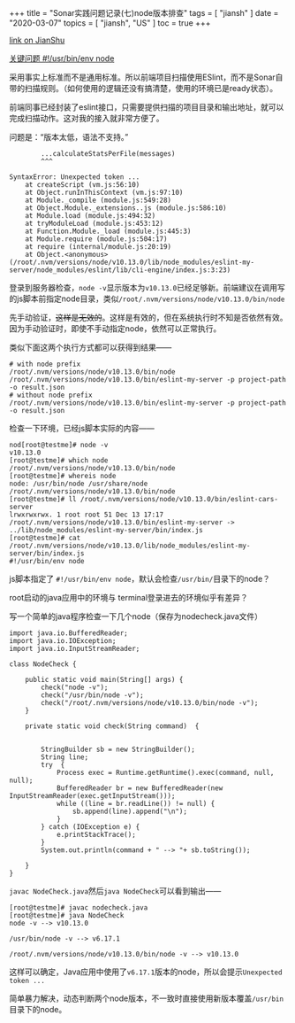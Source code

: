 +++
title = "Sonar实践问题记录(七)node版本排查"
tags = [
    "jiansh"
]
date = "2020-03-07"
topics = [
    "jiansh",
    "US"
]
toc = true
+++



[link on JianShu](https://www.jianshu.com/p/b63ca466b644)

[关键问题 #!/usr/bin/env node](https://stackoverflow.com/a/33510581/1087122)

采用事实上标准而不是通用标准。所以前端项目扫描使用ESlint，而不是Sonar自带的扫描规则。（如何使用的逻辑还没有搞清楚，使用的环境已是ready状态）。

前端同事已经封装了eslint接口，只需要提供扫描的项目目录和输出地址，就可以完成扫描动作。这对我的接入就非常方便了。

问题是：“版本太低，语法不支持。”
```
        ...calculateStatsPerFile(messages)
        ^^^

SyntaxError: Unexpected token ...
    at createScript (vm.js:56:10)
    at Object.runInThisContext (vm.js:97:10)
    at Module._compile (module.js:549:28)
    at Object.Module._extensions..js (module.js:586:10)
    at Module.load (module.js:494:32)
    at tryModuleLoad (module.js:453:12)
    at Function.Module._load (module.js:445:3)
    at Module.require (module.js:504:17)
    at require (internal/module.js:20:19)
    at Object.<anonymous> (/root/.nvm/versions/node/v10.13.0/lib/node_modules/eslint-my-server/node_modules/eslint/lib/cli-engine/index.js:3:23)
```

登录到服务器检查，`node -v`显示版本为`v10.13.0`已经足够新。前端建议在调用写的js脚本前指定node目录，类似`/root/.nvm/versions/node/v10.13.0/bin/node`

先手动验证，~~这样是无效的~~。这样是有效的，但在系统执行时不知是否依然有效。因为手动验证时，即使不手动指定node，依然可以正常执行。

类似下面这两个执行方式都可以获得到结果——
```
# with node prefix
/root/.nvm/versions/node/v10.13.0/bin/node /root/.nvm/versions/node/v10.13.0/bin/eslint-my-server -p project-path -o result.json
# without node prefix
/root/.nvm/versions/node/v10.13.0/bin/eslint-my-server -p project-path -o result.json
```

检查一下环境，已经js脚本实际的内容——

```
nod[root@testme]# node -v
v10.13.0
[root@testme]# which node
/root/.nvm/versions/node/v10.13.0/bin/node
[root@testme]# whereis node
node: /usr/bin/node /usr/share/node /root/.nvm/versions/node/v10.13.0/bin/node
[root@testme]# ll /root/.nvm/versions/node/v10.13.0/bin/eslint-cars-server 
lrwxrwxrwx. 1 root root 51 Dec 13 17:17 /root/.nvm/versions/node/v10.13.0/bin/eslint-my-server -> ../lib/node_modules/eslint-my-server/bin/index.js
[root@testme]# cat /root/.nvm/versions/node/v10.13.0/lib/node_modules/eslint-my-server/bin/index.js 
#!/usr/bin/env node
```
js脚本指定了 `#!/usr/bin/env node`，默认会检查`/usr/bin/`目录下的node？ 

root启动的java应用中的环境与 terminal登录进去的环境似乎有差异？

写一个简单的java程序检查一下几个node（保存为nodecheck.java文件）
```
import java.io.BufferedReader;
import java.io.IOException;
import java.io.InputStreamReader;

class NodeCheck {

    public static void main(String[] args) {
        check("node -v");
        check("/usr/bin/node -v");
        check("/root/.nvm/versions/node/v10.13.0/bin/node -v");
    }

    private static void check(String command)  {


        StringBuilder sb = new StringBuilder();
        String line;
        try  {
            Process exec = Runtime.getRuntime().exec(command, null, null);
            BufferedReader br = new BufferedReader(new InputStreamReader(exec.getInputStream()));
            while ((line = br.readLine()) != null) {
                sb.append(line).append("\n");
            }
        } catch (IOException e) {
            e.printStackTrace();
        }
        System.out.println(command + " --> "+ sb.toString());

    }
}

```

`javac NodeCheck.java`然后`java NodeCheck`可以看到输出——

```
[root@testme]# javac nodecheck.java 
[root@testme]# java NodeCheck 
node -v --> v10.13.0

/usr/bin/node -v --> v6.17.1

/root/.nvm/versions/node/v10.13.0/bin/node -v --> v10.13.0

```

这样可以确定，Java应用中使用了`v6.17.1`版本的node，所以会提示`Unexpected token ...`

简单暴力解决，动态判断两个node版本，不一致时直接使用新版本覆盖`/usr/bin`目录下的node。

